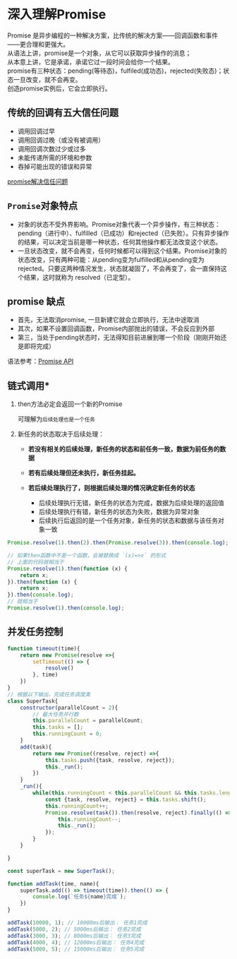 # 深入理解Promise
Promise 是异步编程的一种解决方案，比传统的解决方案——回调函数和事件——更合理和更强大。   
从语法上讲，promise是一个对象，从它可以获取异步操作的消息；  
从本意上讲，它是承诺，承诺它过一段时间会给你一个结果。   
promise有三种状态：pending(等待态)，fulfiled(成功态)，rejected(失败态)；状态一旦改变，就不会再变。  
创造promise实例后，它会立即执行。

## 传统的回调有五大信任问题
- 调用回调过早
- 调用回调过晚（或没有被调用）
- 调用回调次数过少或过多
- 未能传递所需的环境和参数
- 吞掉可能出现的错误和异常

[promise解决信任问题](https://zhuanlan.zhihu.com/p/29235579)

## `Promise`对象特点
- 对象的状态不受外界影响。Promise对象代表一个异步操作，有三种状态：pending（进行中）、fulfilled（已成功）和rejected（已失败）。只有异步操作的结果，可以决定当前是哪一种状态，任何其他操作都无法改变这个状态。
- 一旦状态改变，就不会再变，任何时候都可以得到这个结果。Promise对象的状态改变，只有两种可能：从pending变为fulfilled和从pending变为rejected。只要这两种情况发生，状态就凝固了，不会再变了，会一直保持这个结果，这时就称为 resolved（已定型）。


## promise 缺点
- 首先，无法取消promise, 一旦新建它就会立即执行，无法中途取消
- 其次，如果不设置回调函数，Promise内部抛出的错误，不会反应到外部
- 第三，当处于pending状态时，无法得知目前进展到哪一个阶段（刚刚开始还是即将完成）

语法参考：[Promise API](https://es6.ruanyifeng.com/#docs/promise)

## 链式调用*

1. then方法必定会返回一个新的Promise

   可理解为`后续处理也是一个任务`

2. 新任务的状态取决于后续处理：

   - **若没有相关的后续处理，新任务的状态和前任务一致，数据为前任务的数据**

   - **若有后续处理但还未执行，新任务挂起。**
   - **若后续处理执行了，则根据后续处理的情况确定新任务的状态**
     - 后续处理执行无错，新任务的状态为完成，数据为后续处理的返回值
     - 后续处理执行有错，新任务的状态为失败，数据为异常对象
     - 后续执行后返回的是一个任务对象，新任务的状态和数据与该任务对象一致

```js
Promise.resolve(1).then(2).then(Promise.resolve(3)).then(console.log);

// 如果then函数中不是一个函数，会被替换成 `(x)=>x` 的形式
// 上面的代码就相当于
Promise.resolve(1).then(function (x) { 
    return x; 
}).then(function (x) { 
    return x; 
}).then(console.log); 
// 就相当于
Promise.resolve(1).then(console.log); 
```

## 并发任务控制
```js
function timeout(time){
    return new Promise(resolve =>{
        setTimeout(() => {
            resolve()
        }, time)
    })
}
// 根据以下输出，完成任务调度类
class SuperTask{
    constructor(parallelCount = 2){
        // 最大任务并行数
        this.parallelCount = parallelCount;
        this.tasks = [];
        this.runningCount = 0;
    }
    add(task){
        return new Promise((resolve, reject) =>{
            this.tasks.push({task, resolve, reject});
            this._run();
        })
    }
    _run(){
        while(this.runningCount < this.parallelCount && this.tasks.length){
            const {task, resolve, reject} = this.tasks.shift();
            this.runningCount++;
            Promise.resolve(task()).then(resolve, reject).finally(() =>{
                this.runningCount--;
                this._run();
            });
        }
    }

}

const superTask = new SuperTask();

function addTask(time, name){
    superTask.add(() => timeout(time)).then(() => {
        console.log(`任务${name}完成`);
    })
}

addTask(10000, 1); // 10000ms后输出： 任务1完成
addTask(5000, 2); // 5000ms后输出： 任务2完成
addTask(3000, 3); // 8000ms后输出： 任务3完成
addTask(4000, 4); // 12000ms后输出： 任务4完成
addTask(5000, 5); // 15000ms后输出： 任务5完成
```
